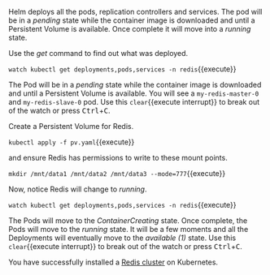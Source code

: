 Helm deploys all the pods, replication controllers and services. The pod will be in a _pending_ state while the container image is downloaded and until a Persistent Volume is available. Once complete it will move into a _running_ state.

Use the _get_ command to find out what was deployed.

`watch kubectl get deployments,pods,services -n redis`{{execute}}

The Pod will be in a _pending_ state while the container image is downloaded and until a Persistent Volume is available. You will see a `my-redis-master-0` and `my-redis-slave-0` pod. Use this ```clear```{{execute interrupt}} to break out of the watch or press <kbd>Ctrl</kbd>+<kbd>C</kbd>.

Create a Persistent Volume for Redis.

`kubectl apply -f pv.yaml`{{execute}}

and ensure Redis has permissions to write to these mount points.

`mkdir /mnt/data1 /mnt/data2 /mnt/data3 --mode=777`{{execute}}

Now, notice Redis will change to _running_.

`watch kubectl get deployments,pods,services -n redis`{{execute}}

The Pods will move to the _ContainerCreating_ state. Once complete, the Pods will move to the _running_ state. It will be a few moments and all the Deployments will eventually move to the _available (1)_ state. Use this ```clear```{{execute interrupt}} to break out of the watch or press <kbd>Ctrl</kbd>+<kbd>C</kbd>.

You have successfully installed a [Redis cluster](https://[[HOST_SUBDOMAIN]]-31112-[[KATACODA_HOST]].environments.katacoda.com/) on Kubernetes.
